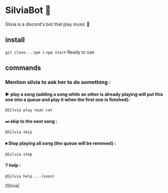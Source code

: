 # SilviaBot 🌿

Silvia is a discord's bot that play music 🎵
## install
  `git clone...`
  `npm i`
  `npm start`
  Ready to use
## commands

### Mention silvia to ask her to do something :
#### ▶ play a song (adding a song while an other is already playing will put this one into a queue and play it when the first one is finished):
  `@Silvia play nyan cat`
#### ⏭ skip to the next song :
  `@Silvia skip`
#### ⏹ Stop playing all song (the queue will be removed)  :
  `@Silvia stop`
#### ❔ help :
  `@Silvia help ...(soon)`

[Silvia]
